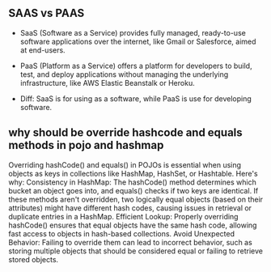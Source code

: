 ## SAAS vs PAAS

* SaaS (Software as a Service) provides fully managed,
ready-to-use software applications over the internet, 
like Gmail or Salesforce, aimed at end-users.

* PaaS (Platform as a Service) offers a platform for developers to build, test,
and deploy applications without managing the underlying infrastructure, 
like AWS Elastic Beanstalk or Heroku.

* Diff: SaaS is for using as a software, 
while PaaS is use for developing software.

## why should be override hashcode and equals methods in pojo and hashmap
Overriding hashCode() and equals() in POJOs is essential when using objects as keys in collections like HashMap, HashSet, or Hashtable. Here's why:
Consistency in HashMap: The hashCode() method determines which bucket an object goes into, and equals() checks if two keys are identical. If these methods aren't overridden, two logically equal objects (based on their attributes) might have different hash codes, 
causing issues in retrieval or duplicate entries in a HashMap.
Efficient Lookup: Properly overriding hashCode() ensures that equal objects have the same hash code, allowing fast access to objects in hash-based collections.
Avoid Unexpected Behavior: Failing to override them can lead to incorrect behavior, such as storing multiple objects that should be considered equal or failing to retrieve stored objects.